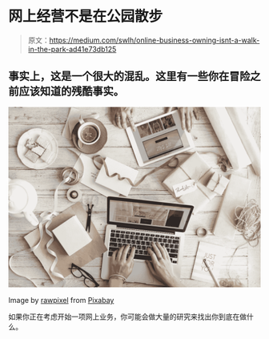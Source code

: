 # 网上经营不是在公园散步

> 原文：<https://medium.com/swlh/online-business-owning-isnt-a-walk-in-the-park-ad41e73db125>

## 事实上，这是一个很大的混乱。这里有一些你在冒险之前应该知道的残酷事实。

![](img/6cdd282a5f71a0570d7b53d89226e145.png)

Image by [rawpixel](https://pixabay.com/users/rawpixel-4283981/?utm_source=link-attribution&utm_medium=referral&utm_campaign=image&utm_content=1985856) from [Pixabay](https://pixabay.com/?utm_source=link-attribution&utm_medium=referral&utm_campaign=image&utm_content=1985856)

如果你正在考虑开始一项网上业务，你可能会做大量的研究来找出你到底在做什么。